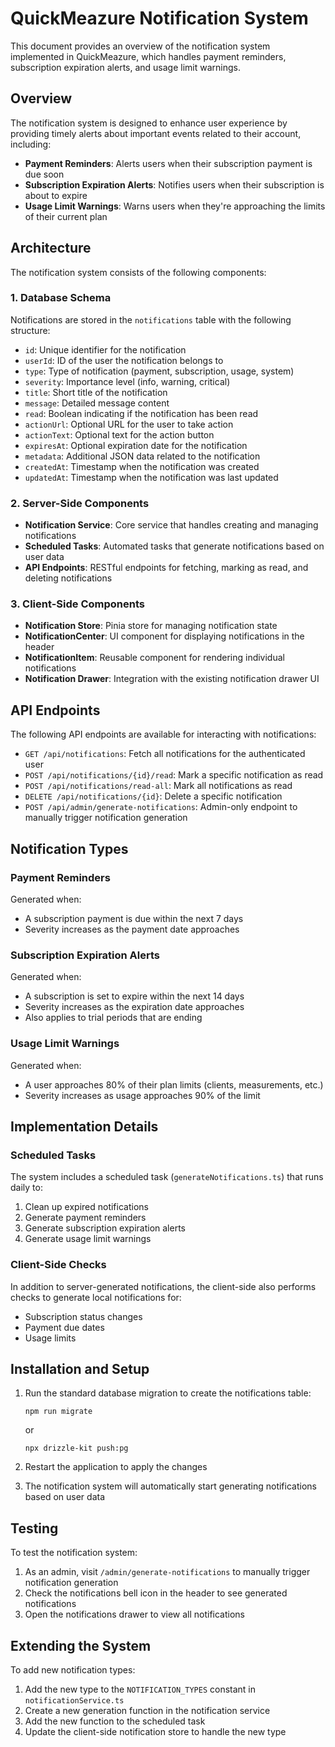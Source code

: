 # QuickMeazure Notification System

This document provides an overview of the notification system implemented in QuickMeazure, which handles payment reminders, subscription expiration alerts, and usage limit warnings.

## Overview

The notification system is designed to enhance user experience by providing timely alerts about important events related to their account, including:

- **Payment Reminders**: Alerts users when their subscription payment is due soon
- **Subscription Expiration Alerts**: Notifies users when their subscription is about to expire
- **Usage Limit Warnings**: Warns users when they're approaching the limits of their current plan

## Architecture

The notification system consists of the following components:

### 1. Database Schema

Notifications are stored in the `notifications` table with the following structure:

- `id`: Unique identifier for the notification
- `userId`: ID of the user the notification belongs to
- `type`: Type of notification (payment, subscription, usage, system)
- `severity`: Importance level (info, warning, critical)
- `title`: Short title of the notification
- `message`: Detailed message content
- `read`: Boolean indicating if the notification has been read
- `actionUrl`: Optional URL for the user to take action
- `actionText`: Optional text for the action button
- `expiresAt`: Optional expiration date for the notification
- `metadata`: Additional JSON data related to the notification
- `createdAt`: Timestamp when the notification was created
- `updatedAt`: Timestamp when the notification was last updated

### 2. Server-Side Components

- **Notification Service**: Core service that handles creating and managing notifications
- **Scheduled Tasks**: Automated tasks that generate notifications based on user data
- **API Endpoints**: RESTful endpoints for fetching, marking as read, and deleting notifications

### 3. Client-Side Components

- **Notification Store**: Pinia store for managing notification state
- **NotificationCenter**: UI component for displaying notifications in the header
- **NotificationItem**: Reusable component for rendering individual notifications
- **Notification Drawer**: Integration with the existing notification drawer UI

## API Endpoints

The following API endpoints are available for interacting with notifications:

- `GET /api/notifications`: Fetch all notifications for the authenticated user
- `POST /api/notifications/{id}/read`: Mark a specific notification as read
- `POST /api/notifications/read-all`: Mark all notifications as read
- `DELETE /api/notifications/{id}`: Delete a specific notification
- `POST /api/admin/generate-notifications`: Admin-only endpoint to manually trigger notification generation

## Notification Types

### Payment Reminders

Generated when:

- A subscription payment is due within the next 7 days
- Severity increases as the payment date approaches

### Subscription Expiration Alerts

Generated when:

- A subscription is set to expire within the next 14 days
- Severity increases as the expiration date approaches
- Also applies to trial periods that are ending

### Usage Limit Warnings

Generated when:

- A user approaches 80% of their plan limits (clients, measurements, etc.)
- Severity increases as usage approaches 90% of the limit

## Implementation Details

### Scheduled Tasks

The system includes a scheduled task (`generateNotifications.ts`) that runs daily to:

1. Clean up expired notifications
2. Generate payment reminders
3. Generate subscription expiration alerts
4. Generate usage limit warnings

### Client-Side Checks

In addition to server-generated notifications, the client-side also performs checks to generate local notifications for:

- Subscription status changes
- Payment due dates
- Usage limits

## Installation and Setup

1. Run the standard database migration to create the notifications table:

   ```
   npm run migrate
   ```

   or

   ```
   npx drizzle-kit push:pg
   ```

2. Restart the application to apply the changes

3. The notification system will automatically start generating notifications based on user data

## Testing

To test the notification system:

1. As an admin, visit `/admin/generate-notifications` to manually trigger notification generation
2. Check the notifications bell icon in the header to see generated notifications
3. Open the notifications drawer to view all notifications

## Extending the System

To add new notification types:

1. Add the new type to the `NOTIFICATION_TYPES` constant in `notificationService.ts`
2. Create a new generation function in the notification service
3. Add the new function to the scheduled task
4. Update the client-side notification store to handle the new type
